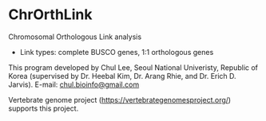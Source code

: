 # ChrOrthLink
Chromosomal Orthologous Link analysis
- Link types: complete BUSCO genes, 1:1 orthologous genes

This program developed by Chul Lee, Seoul National Univeristy, Republic of Korea (supervised by Dr. Heebal Kim, Dr. Arang Rhie, and Dr. Erich D. Jarvis).
E-mail: chul.bioinfo@gmail.com

Vertebrate genome project (https://vertebrategenomesproject.org/) supports this project.

